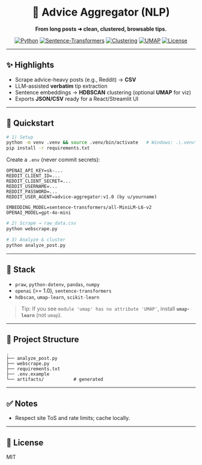 <div align="center">
  
# 🧭 Advice Aggregator (NLP)
**From long posts ➜ clean, clustered, browsable tips.**

[![Python](https://img.shields.io/badge/Python-3.10+-3776AB?logo=python&logoColor=white)](#)
[![Sentence-Transformers](https://img.shields.io/badge/Embeddings-SentenceTransformers-4E9A06)](#)
[![Clustering](https://img.shields.io/badge/Clustering-HDBSCAN-7B1FA2)](#)
[![UMAP](https://img.shields.io/badge/Viz-UMAP--learn-0E7C86)](#)
[![License](https://img.shields.io/badge/License-MIT-black)](#license)

</div>

---

## ✨ Highlights
- Scrape advice-heavy posts (e.g., Reddit) → **CSV**
- LLM-assisted **verbatim** tip extraction
- Sentence embeddings → **HDBSCAN** clustering (optional **UMAP** for viz)
- Exports **JSON/CSV** ready for a React/Streamlit UI

---

## 🚀 Quickstart

```bash
# 1) Setup
python -m venv .venv && source .venv/bin/activate   # Windows: .\.venv\Scripts\Activate.ps1
pip install -r requirements.txt
```

Create a `.env` (never commit secrets):
```dotenv
OPENAI_API_KEY=sk-...
REDDIT_CLIENT_ID=...
REDDIT_CLIENT_SECRET=...
REDDIT_USERNAME=...
REDDIT_PASSWORD=...
REDDIT_USER_AGENT=advice-aggregator:v1.0 (by u/yourname)

EMBEDDING_MODEL=sentence-transformers/all-MiniLM-L6-v2
OPENAI_MODEL=gpt-4o-mini
```

```bash
# 2) Scrape → raw_data.csv
python webscrape.py

# 3) Analyze & cluster
python analyze_post.py
```

---

## 🧩 Stack
- `praw`, `python-dotenv`, `pandas`, `numpy`
- `openai` (>= 1.0), `sentence-transformers`
- `hdbscan`, `umap-learn`, `scikit-learn`

> Tip: If you see `module 'umap' has no attribute 'UMAP'`, install **`umap-learn`** (not `umap`).

---

## 📁 Project Structure
```
.
├── analyze_post.py
├── webscrape.py
├── requirements.txt
├── .env.example
└── artifacts/           # generated
```

---

## ✅ Notes
- Respect site ToS and rate limits; cache locally.

---

## 📜 License
MIT
